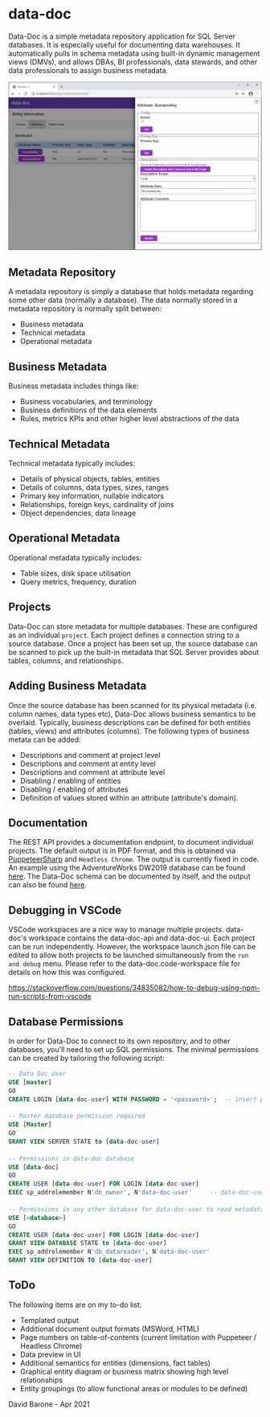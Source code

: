 # data-doc

Data-Doc is a simple metadata repository application for SQL Server databases. It is especially useful for documenting data warehouses. It automatically pulls in schema metadata using built-in dynamic management views (DMVs), and allows DBAs, BI professionals, data stewards, and other data professionals to assign business metadata.

![anaytics-notebook](https://github.com/davidbarone/data-doc/blob/main/images/data-doc-ui.png?raw=true)

## Metadata Repository

A metadata repository is simply a database that holds metadata regarding some other data (normally a database). The data normally stored in a metadata repository is normally split between:

- Business metadata
- Technical metadata
- Operational metadata

## Business Metadata

Business metadata includes things like:
- Business vocabularies, and terminology
- Business definitions of the data elements
- Rules, metrics KPIs and other higher level abstractions of the data

## Technical Metadata

Technical metadata typically includes:
- Details of physical objects, tables, entities
- Details of columns, data types, sizes, ranges
- Primary key information, nullable indicators
- Relationships, foreign keys, cardinality of joins
- Object dependencies, data lineage

## Operational Metadata

Operational metadata typically includes:
- Table sizes, disk space utilisation
- Query metrics, frequency, duration

## Projects
Data-Doc can store metadata for multiple databases. These are configured as an individual `project`. Each project defines a connection string to a source database. Once a project has been set up, the source database can be scanned to pick up the built-in metadata that SQL Server provides about tables, columns, and relationships.

## Adding Business Metadata
Once the source database has been scanned for its physical metadata (i.e. column names, data types etc), Data-Doc allows business semantics to be overlaid. Typically, business descriptions can be defined for both entities (tables, views) and attributes (columns). The following types of business metata can be added:
- Descriptions and comment at project level
- Descriptions and comment at entity level
- Descriptions and comment at attribute level
- Disabling / enabling of entities
- Disabling / enabling of attributes
- Definition of values stored within an attribute (attribute's domain).

## Documentation
The REST API provides a documentation endpoint, to document individual projects. The default output is in PDF format, and this is obtained via <a href="https://www.puppeteersharp.com/index.html">PuppeteerSharp</a> and `Headless Chrome`. The output is currently fixed in code. An example using the AdventureWorks DW2019 database can be found <a href='https://github.com/davidbarone/data-doc/blob/main/docs/AdventureWorks DW2019.pdf'>here</a>. The Data-Doc schema can be documented by itself, and the output can also be found <a href='https://github.com/davidbarone/data-doc/blob/main/docs/Data-Doc.pdf'>here</a>.

## Debugging in VSCode
VSCode workspaces are a nice way to manage multiple projects. data-doc's workspace contains the data-doc-api and data-doc-ui. Each project can be run independently. However, the workspace launch.json file can be edited to allow both projects to be launched simultaneously from the `run and debug` menu. Please refer to the data-doc.code-workspace file for details on how this was configured.

https://stackoverflow.com/questions/34835082/how-to-debug-using-npm-run-scripts-from-vscode

## Database Permissions

In order for Data-Doc to connect to its own repository, and to other databases, you'll need to set up SQL permissions. The minimal permissions can be created by tailoring the following script:

``` sql
-- Data Doc User
USE [master]
GO
CREATE LOGIN [data-doc-user] WITH PASSWORD = '<password>';  -- insert password here

-- Master database permission required
USE [Master]
GO
GRANT VIEW SERVER STATE to [data-doc-user]

-- Permissions in data-doc database
USE [data-doc]
GO
CREATE USER [data-doc-user] FOR LOGIN [data-doc-user]
EXEC sp_addrolemember N'db_owner', N'data-doc-user'     -- data-doc-user is db owner of data-doc

-- Permissions in any other database for data-doc-user to read metadata
USE [<database>]
GO
CREATE USER [data-doc-user] FOR LOGIN [data-doc-user]
GRANT VIEW DATABASE STATE to [data-doc-user]
EXEC sp_addrolemember N'db_datareader', N'data-doc-user'
GRANT VIEW DEFINITION TO [data-doc-user]
```

## ToDo
The following items are on my to-do list:
- Templated output
- Additional document output formats (MSWord, HTML)
- Page numbers on table-of-contents (current limitation with Puppeteer / Headless Chrome)
- Data preview in UI
- Additional semantics for entities (dimensions, fact tables)
- Graphical entity diagram or business matrix showing high level relationships
- Entity groupings (to allow functional areas or modules to be defined)

David Barone - Apr 2021